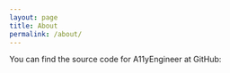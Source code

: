 ```yaml
---
layout: page
title: About
permalink: /about/
---
```




You can find the source code for A11yEngineer at GitHub:


